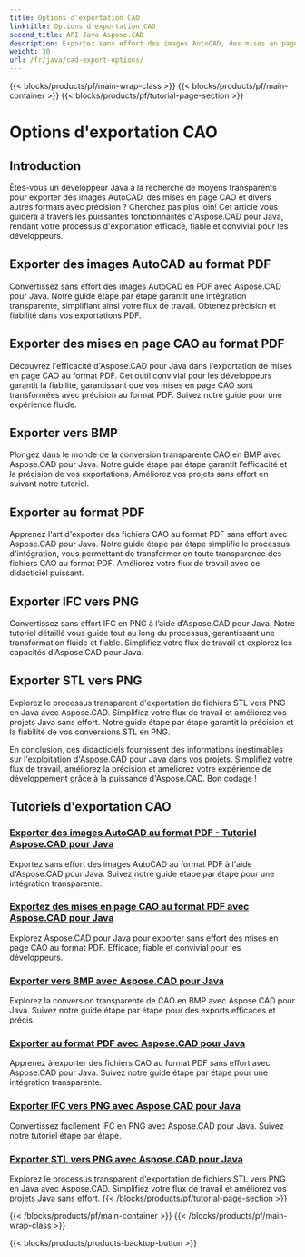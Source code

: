 ```yaml
---
title: Options d'exportation CAO
linktitle: Options d'exportation CAO
second_title: API Java Aspose.CAD
description: Exportez sans effort des images AutoCAD, des mises en page CAO, des fichiers IFC et STL au format PDF, BMP, PNG à l'aide d'Aspose.CAD pour Java. Simplifiez votre flux de travail avec nos didacticiels étape par étape.
weight: 30
url: /fr/java/cad-export-options/
---
```


{{< blocks/products/pf/main-wrap-class >}}
{{< blocks/products/pf/main-container >}}
{{< blocks/products/pf/tutorial-page-section >}}

# Options d'exportation CAO


## Introduction

Êtes-vous un développeur Java à la recherche de moyens transparents pour exporter des images AutoCAD, des mises en page CAO et divers autres formats avec précision ? Cherchez pas plus loin! Cet article vous guidera à travers les puissantes fonctionnalités d'Aspose.CAD pour Java, rendant votre processus d'exportation efficace, fiable et convivial pour les développeurs.

## Exporter des images AutoCAD au format PDF

Convertissez sans effort des images AutoCAD en PDF avec Aspose.CAD pour Java. Notre guide étape par étape garantit une intégration transparente, simplifiant ainsi votre flux de travail. Obtenez précision et fiabilité dans vos exportations PDF.

## Exporter des mises en page CAO au format PDF

Découvrez l'efficacité d'Aspose.CAD pour Java dans l'exportation de mises en page CAO au format PDF. Cet outil convivial pour les développeurs garantit la fiabilité, garantissant que vos mises en page CAO sont transformées avec précision au format PDF. Suivez notre guide pour une expérience fluide.

## Exporter vers BMP

Plongez dans le monde de la conversion transparente CAO en BMP avec Aspose.CAD pour Java. Notre guide étape par étape garantit l’efficacité et la précision de vos exportations. Améliorez vos projets sans effort en suivant notre tutoriel.

## Exporter au format PDF

Apprenez l'art d'exporter des fichiers CAO au format PDF sans effort avec Aspose.CAD pour Java. Notre guide étape par étape simplifie le processus d'intégration, vous permettant de transformer en toute transparence des fichiers CAO au format PDF. Améliorez votre flux de travail avec ce didacticiel puissant.

## Exporter IFC vers PNG

Convertissez sans effort IFC en PNG à l’aide d’Aspose.CAD pour Java. Notre tutoriel détaillé vous guide tout au long du processus, garantissant une transformation fluide et fiable. Simplifiez votre flux de travail et explorez les capacités d'Aspose.CAD pour Java.

## Exporter STL vers PNG

Explorez le processus transparent d'exportation de fichiers STL vers PNG en Java avec Aspose.CAD. Simplifiez votre flux de travail et améliorez vos projets Java sans effort. Notre guide étape par étape garantit la précision et la fiabilité de vos conversions STL en PNG.

En conclusion, ces didacticiels fournissent des informations inestimables sur l'exploitation d'Aspose.CAD pour Java dans vos projets. Simplifiez votre flux de travail, améliorez la précision et améliorez votre expérience de développement grâce à la puissance d'Aspose.CAD. Bon codage !
## Tutoriels d'exportation CAO
### [Exporter des images AutoCAD au format PDF - Tutoriel Aspose.CAD pour Java](./export-autocad-images-to-pdf/)
Exportez sans effort des images AutoCAD au format PDF à l'aide d'Aspose.CAD pour Java. Suivez notre guide étape par étape pour une intégration transparente.
### [Exportez des mises en page CAO au format PDF avec Aspose.CAD pour Java](./export-cad-layouts-to-pdf/)
Explorez Aspose.CAD pour Java pour exporter sans effort des mises en page CAO au format PDF. Efficace, fiable et convivial pour les développeurs.
### [Exporter vers BMP avec Aspose.CAD pour Java](./export-to-bmp/)
Explorez la conversion transparente de CAO en BMP avec Aspose.CAD pour Java. Suivez notre guide étape par étape pour des exports efficaces et précis.
### [Exporter au format PDF avec Aspose.CAD pour Java](./export-to-pdf/)
Apprenez à exporter des fichiers CAO au format PDF sans effort avec Aspose.CAD pour Java. Suivez notre guide étape par étape pour une intégration transparente.
### [Exporter IFC vers PNG avec Aspose.CAD pour Java](./export-ifc-to-png/)
Convertissez facilement IFC en PNG avec Aspose.CAD pour Java. Suivez notre tutoriel étape par étape.
### [Exporter STL vers PNG avec Aspose.CAD pour Java](./export-stl-to-png/)
Explorez le processus transparent d'exportation de fichiers STL vers PNG en Java avec Aspose.CAD. Simplifiez votre flux de travail et améliorez vos projets Java sans effort.
{{< /blocks/products/pf/tutorial-page-section >}}

{{< /blocks/products/pf/main-container >}}
{{< /blocks/products/pf/main-wrap-class >}}

{{< blocks/products/products-backtop-button >}}
